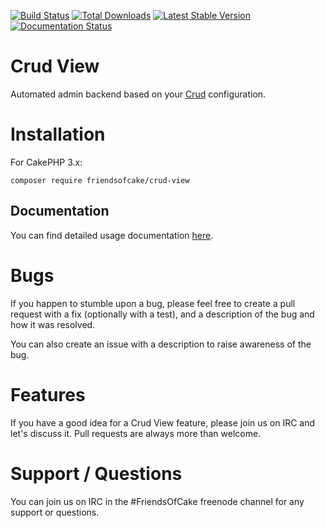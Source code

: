 [![Build Status](https://img.shields.io/travis/FriendsOfCake/crud-view/master.svg?style=flat-square)](https://travis-ci.org/FriendsOfCake/crud-view)
[![Total Downloads](https://img.shields.io/packagist/dt/FriendsOfCake/crud-view.svg?style=flat-square)](https://packagist.org/packages/FriendsOfCake/crud-view)
[![Latest Stable Version](https://img.shields.io/packagist/v/friendsofcake/crud-view.svg?style=flat-square)](https://packagist.org/packages/FriendsOfCake/crud-view)
[![Documentation Status](https://readthedocs.org/projects/crud-view/badge/?version=latest&style=flat-square)](https://readthedocs.org/projects/crud-view/?badge=latest)

# Crud View

Automated admin backend based on your [Crud](https://github.com/friendsofcake/crud) configuration.

# Installation

For CakePHP 3.x:

```shell
composer require friendsofcake/crud-view
```

## Documentation

You can find detailed usage documentation [here](https://crud-view.readthedocs.io/en/latest/).

# Bugs

If you happen to stumble upon a bug, please feel free to create a pull request with a fix
(optionally with a test), and a description of the bug and how it was resolved.

You can also create an issue with a description to raise awareness of the bug.

# Features

If you have a good idea for a Crud View feature, please join us on IRC and let's discuss it. Pull
requests are always more than welcome.

# Support / Questions

You can join us on IRC in the #FriendsOfCake freenode channel for any support or questions.
